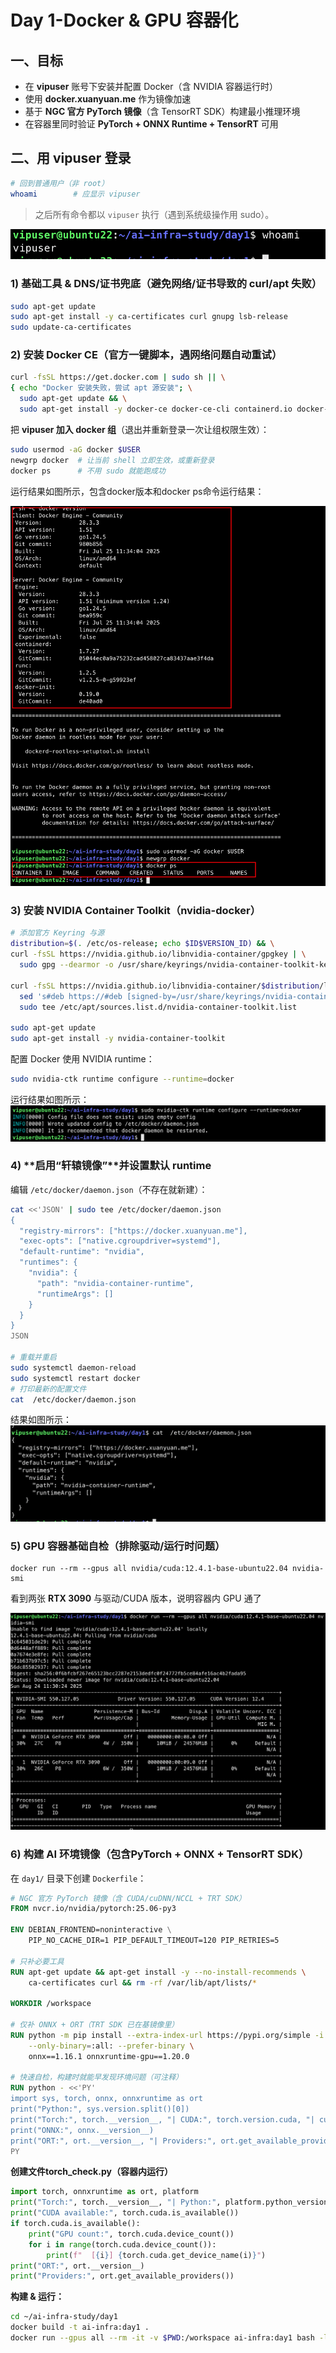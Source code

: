 # Day 1-Docker & GPU 容器化

## 一、目标

- 在 **vipuser** 账号下安装并配置 Docker（含 NVIDIA 容器运行时）
- 使用 **docker.xuanyuan.me** 作为镜像加速
- 基于 **NGC 官方 PyTorch 镜像**（含 TensorRT SDK）构建最小推理环境
- 在容器里同时验证 **PyTorch + ONNX Runtime + TensorRT** 可用

## 二、用 **vipuser** 登录

```bash
# 回到普通用户（非 root）
whoami        # 应显示 vipuser
```

> 之后所有命令都以 `vipuser` 执行（遇到系统级操作用 sudo）。

![image-20250824190534668](./report_day1.assets/image-20250824190534668.png)

### 1) 基础工具 & DNS/证书兜底（避免网络/证书导致的 curl/apt 失败）

```bash
sudo apt-get update
sudo apt-get install -y ca-certificates curl gnupg lsb-release
sudo update-ca-certificates
```

### 2) 安装 Docker CE（官方一键脚本，遇网络问题自动重试）

```bash
curl -fsSL https://get.docker.com | sudo sh || \
{ echo "Docker 安装失败，尝试 apt 源安装"; \
  sudo apt-get update && \
  sudo apt-get install -y docker-ce docker-ce-cli containerd.io docker-buildx-plugin docker-compose-plugin; }
```

把 **vipuser 加入 docker 组**（退出并重新登录一次让组权限生效）：

```bash
sudo usermod -aG docker $USER
newgrp docker  # 让当前 shell 立即生效，或重新登录
docker ps      # 不用 sudo 就能跑成功
```

运行结果如图所示，包含docker版本和docker ps命令运行结果：

![image-20250824192602891](./report_day1.assets/image-20250824192602891.png)

### 3) 安装 NVIDIA Container Toolkit（nvidia-docker）

```bash
# 添加官方 Keyring 与源
distribution=$(. /etc/os-release; echo $ID$VERSION_ID) && \
curl -fsSL https://nvidia.github.io/libnvidia-container/gpgkey | \
  sudo gpg --dearmor -o /usr/share/keyrings/nvidia-container-toolkit-keyring.gpg

curl -fsSL https://nvidia.github.io/libnvidia-container/$distribution/libnvidia-container.list | \
  sed 's#deb https://#deb [signed-by=/usr/share/keyrings/nvidia-container-toolkit-keyring.gpg] https://#g' | \
  sudo tee /etc/apt/sources.list.d/nvidia-container-toolkit.list

sudo apt-get update
sudo apt-get install -y nvidia-container-toolkit
```

配置 Docker 使用 NVIDIA runtime：

```bash
sudo nvidia-ctk runtime configure --runtime=docker
```

运行结果如图所示：![image-20250824192803430](./report_day1.assets/image-20250824192803430.png)

### 4) **启用“轩辕镜像”**并设置默认 runtime

编辑 `/etc/docker/daemon.json`（不存在就新建）：

```bash
cat <<'JSON' | sudo tee /etc/docker/daemon.json
{
  "registry-mirrors": ["https://docker.xuanyuan.me"],
  "exec-opts": ["native.cgroupdriver=systemd"],
  "default-runtime": "nvidia",
  "runtimes": {
    "nvidia": {
      "path": "nvidia-container-runtime",
      "runtimeArgs": []
    }
  }
}
JSON

# 重载并重启
sudo systemctl daemon-reload
sudo systemctl restart docker
# 打印最新的配置文件
cat  /etc/docker/daemon.json
```

结果如图所示：![image-20250824192914438](./report_day1.assets/image-20250824192914438.png)

### 5) GPU 容器基础自检（排除驱动/运行时问题）

```
docker run --rm --gpus all nvidia/cuda:12.4.1-base-ubuntu22.04 nvidia-smi
```

看到两张 **RTX 3090** 与驱动/CUDA 版本，说明容器内 GPU 通了

![image-20250824193105273](./report_day1.assets/image-20250824193105273.png)

### 6) 构建 AI 环境镜像（包含PyTorch + ONNX + TensorRT SDK）

在 `day1/` 目录下创建 `Dockerfile`：

```dockerfile
# NGC 官方 PyTorch 镜像（含 CUDA/cuDNN/NCCL + TRT SDK）
FROM nvcr.io/nvidia/pytorch:25.06-py3

ENV DEBIAN_FRONTEND=noninteractive \
    PIP_NO_CACHE_DIR=1 PIP_DEFAULT_TIMEOUT=120 PIP_RETRIES=5

# 只补必要工具
RUN apt-get update && apt-get install -y --no-install-recommends \
    ca-certificates curl && rm -rf /var/lib/apt/lists/*

WORKDIR /workspace

# 仅补 ONNX + ORT（TRT SDK 已在基镜像里）
RUN python -m pip install --extra-index-url https://pypi.org/simple -i https://mirrors.aliyun.com/pypi/simple \
    --only-binary=:all: --prefer-binary \
    onnx==1.16.1 onnxruntime-gpu==1.20.0

# 快速自检，构建时就能早发现环境问题（可注释）
RUN python - <<'PY'
import sys, torch, onnx, onnxruntime as ort
print("Python:", sys.version.split()[0])
print("Torch:", torch.__version__, "| CUDA:", torch.version.cuda, "| cuDNN:", torch.backends.cudnn.version())
print("ONNX:", onnx.__version__)
print("ORT:", ort.__version__, "| Providers:", ort.get_available_providers())
PY
```

**创建文件torch_check.py（容器内运行）**

```python
import torch, onnxruntime as ort, platform
print("Torch:", torch.__version__, "| Python:", platform.python_version())
print("CUDA available:", torch.cuda.is_available())
if torch.cuda.is_available():
    print("GPU count:", torch.cuda.device_count())
    for i in range(torch.cuda.device_count()):
        print(f"  [{i}] {torch.cuda.get_device_name(i)}")
print("ORT:", ort.__version__)
print("Providers:", ort.get_available_providers())
```

**构建 & 运行：**

```bash
cd ~/ai-infra-study/day1
docker build -t ai-infra:day1 .
docker run --gpus all --rm -it -v $PWD:/workspace ai-infra:day1 bash -lc "python torch_check.py"
```


